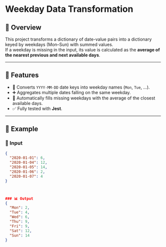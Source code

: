 # Weekday Data Transformation

## 📌 Overview
This project transforms a dictionary of date-value pairs into a dictionary keyed by weekdays (Mon–Sun) with summed values.  
If a weekday is missing in the input, its value is calculated as the **average of the nearest previous and next available days**.

---

## 🚀 Features
- 📅 Converts `YYYY-MM-DD` date keys into weekday names (`Mon`, `Tue`, ...).
- ➕ Aggregates multiple dates falling on the same weekday.
- 🔄 Automatically fills missing weekdays with the average of the closest available days.
- ✅ Fully tested with **Jest**.

---

## 📂 Example

### 📝 Input
```json
{
  "2020-01-01": 6,
  "2020-01-04": 12,
  "2020-01-05": 14,
  "2020-01-06": 2,
  "2020-01-07": 4
}



### 📊 Output
{
  "Mon": 2,
  "Tue": 4,
  "Wed": 6,
  "Thu": 9,
  "Fri": 9,
  "Sat": 12,
  "Sun": 14
}
